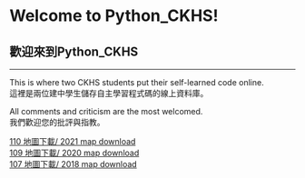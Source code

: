 # Welcome to Python_CKHS!    
## 歡迎來到Python_CKHS
***
This is where two CKHS students put their self-learned code online.  
這裡是兩位建中學生儲存自主學習程式碼的線上資料庫。

All comments and criticism are the most welcomed.  
我們歡迎您的批評與指教。

[110 地圖下載/ 2021 map download](https://drive.google.com/file/d/1wcdlr0nXwRiip890IfXGeKh-oJsOETO8/view?usp=sharing)  
[109 地圖下載/ 2020 map download](https://drive.google.com/file/d/1OrGLMSZ_FG_q6Gz-xSN_Qzl6lPHpWOeH/view?usp=sharing)  
[107 地圖下載/ 2018 map download](https://drive.google.com/file/d/1Mbu81m8G6qUEuIhLfV2Fj5P0sixSVwmA/view?usp=sharing)
